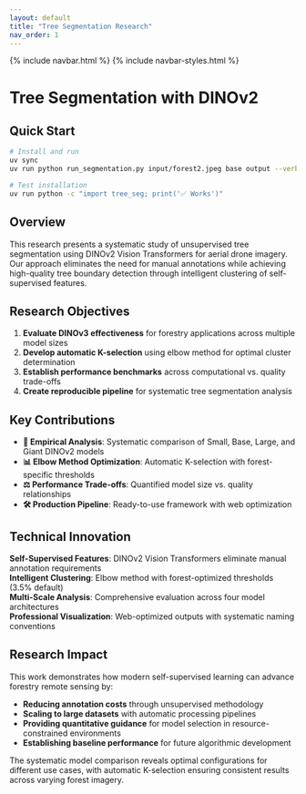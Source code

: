```yaml
---
layout: default
title: "Tree Segmentation Research"
nav_order: 1
---
```


{% include navbar.html %}
{% include navbar-styles.html %}

# Tree Segmentation with DINOv2

## Quick Start

```bash
# Install and run
uv sync
uv run python run_segmentation.py input/forest2.jpeg base output --verbose

# Test installation
uv run python -c "import tree_seg; print('✅ Works')"
```

## Overview

This research presents a systematic study of unsupervised tree segmentation using DINOv2 Vision Transformers for aerial drone imagery. Our approach eliminates the need for manual annotations while achieving high-quality tree boundary detection through intelligent clustering of self-supervised features.

## Research Objectives

1. **Evaluate DINOv3 effectiveness** for forestry applications across multiple model sizes
2. **Develop automatic K-selection** using elbow method for optimal cluster determination  
3. **Establish performance benchmarks** across computational vs. quality trade-offs
4. **Create reproducible pipeline** for systematic tree segmentation analysis

## Key Contributions

- **🔬 Empirical Analysis**: Systematic comparison of Small, Base, Large, and Giant DINOv2 models
- **📊 Elbow Method Optimization**: Automatic K-selection with forest-specific thresholds
- **⚖️ Performance Trade-offs**: Quantified model size vs. quality relationships
- **🛠️ Production Pipeline**: Ready-to-use framework with web optimization

## Technical Innovation

**Self-Supervised Features**: DINOv2 Vision Transformers eliminate manual annotation requirements  
**Intelligent Clustering**: Elbow method with forest-optimized thresholds (3.5% default)  
**Multi-Scale Analysis**: Comprehensive evaluation across four model architectures  
**Professional Visualization**: Web-optimized outputs with systematic naming conventions

## Research Impact

This work demonstrates how modern self-supervised learning can advance forestry remote sensing by:
- **Reducing annotation costs** through unsupervised methodology
- **Scaling to large datasets** with automatic processing pipelines  
- **Providing quantitative guidance** for model selection in resource-constrained environments
- **Establishing baseline performance** for future algorithmic development

The systematic model comparison reveals optimal configurations for different use cases, with automatic K-selection ensuring consistent results across varying forest imagery.


